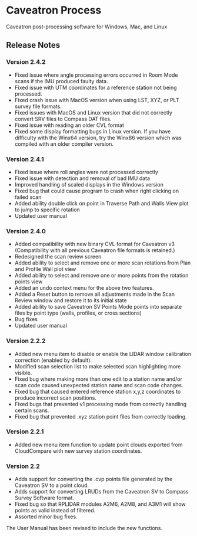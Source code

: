 # Caveatron Process
Caveatron post-processing software for Windows, Mac, and Linux

## Release Notes
### Version 2.4.2
- Fixed issue where angle processing errors occurred in Room Mode scans if the IMU produced faulty data.
- Fixed issue with UTM coordinates for a reference station not being processed.
- Fixed crash issue with MacOS version when using LST, XYZ, or PLT survey file formats.
- Fixed issues with MacOS and Linux version that did not correctly convert SRV files to Compass DAT files.
- Fixed issue with reading an older CVL format
- Fixed some display formatting bugs in Linux version.
If you have difficulty with the Winx64 version, try the Winx86 version which was compiled with an older compiler version.

### Version 2.4.1
- Fixed issue where roll angles were not processed correctly
- Fixed issue with detection and removal of bad IMU data
- Improved handling of scaled displays in the Windows version
- Fixed bug that could cause program to crash when right clicking on failed scan
- Added ability double click on point in Traverse Path and Walls View plot to jump to specific rotation
- Updated user manual


### Version 2.4.0
- Added compatibility with new binary CVL format for Caveatron v3 (Compatibility with all previous Caveatron file formats is retained.)
- Redesigned the scan review screen
- Added ability to select and remove one or more scan rotations from Plan and Profile Wall plot view
- Added ability to select and remove one or more points from the rotation points view
- Added an undo context menu for the above two features.
- Added a Reset button to remove all adjustments made in the Scan Review window and restore it to its initial state
- Added ability to save Caveatron SV Points Mode points into separate files by point type (walls, profiles, or cross sections)
- Bug fixes
- Updated user manual

### Version 2.2.2
- Added new menu item to disable or enable the LIDAR window calibration correction (enabled by default).
- Modified scan selection list to make selected scan highlighting more visible.
- Fixed bug where making more than one edit to a station name and/or scan code caused unexpected station name and scan code changes.
- Fixed bug that caused entered reference station x,y,z coordinates to produce incorrect scan positions.
- Fixed bugs that prevented v1 processing mode from correctly handling certain scans.
- Fixed bug that prevented .xyz station point files from correctly loading.

### Version 2.2.1
- Added new menu item function to update point clouds exported from CloudCompare with new survey station coordinates.

### Version 2.2
- Adds support for converting the .cvp points file generated by the Caveatron SV to a point cloud.
- Adds support for converting LRUDs from the Caveatron SV to Compass Survey Software format.
- Fixed bug so that RPLIDAR modules A2M6, A2M8, and A3M1 will show points as valid instead of filtered.
- Assorted minor bug fixes.

The User Manual has been revised to include the new functions.

